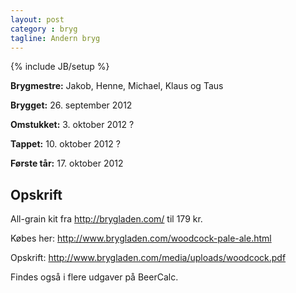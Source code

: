 ```yaml
---
layout: post
category : bryg
tagline: Andern bryg
---
```

{% include JB/setup %}

__Brygmestre:__ Jakob, Henne, Michael, Klaus og Taus

__Brygget:__ 26. september 2012

__Omstukket:__ 3. oktober 2012 ?

__Tappet:__ 10. oktober 2012 ?

__Første tår:__ 17. oktober 2012

Opskrift
--------
All-grain kit fra <http://brygladen.com/> til 179 kr. 

Købes her: <http://www.brygladen.com/woodcock-pale-ale.html>

Opskrift: <http://www.brygladen.com/media/uploads/woodcock.pdf>

Findes også i flere udgaver på BeerCalc.
